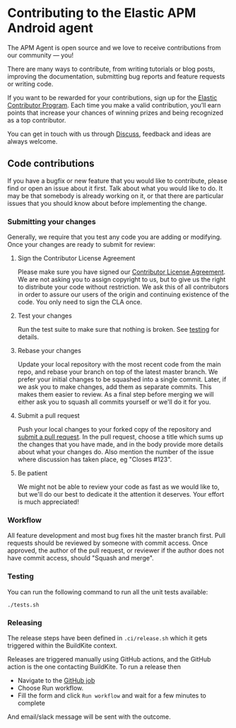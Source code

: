 # Contributing to the Elastic APM Android agent

The APM Agent is open source and we love to receive contributions from our community — you!

There are many ways to contribute, from writing tutorials or blog posts, improving the
documentation, submitting bug reports and feature requests or writing code.

If you want to be rewarded for your contributions, sign up for
the [Elastic Contributor Program](https://www.elastic.co/community/contributor). Each time you make
a valid contribution, you’ll earn points that increase your chances of winning prizes and being
recognized as a top contributor.

You can get in touch with us through [Discuss](https://discuss.elastic.co/c/apm), feedback and ideas
are always welcome.

## Code contributions

If you have a bugfix or new feature that you would like to contribute, please find or open an issue
about it first. Talk about what you would like to do. It may be that somebody is already working on
it, or that there are particular issues that you should know about before implementing the change.

### Submitting your changes

Generally, we require that you test any code you are adding or modifying. Once your changes are
ready to submit for review:

1. Sign the Contributor License Agreement

   Please make sure you have signed
   our [Contributor License Agreement](https://www.elastic.co/contributor-agreement/). We are not
   asking you to assign copyright to us, but to give us the right to distribute your code without
   restriction. We ask this of all contributors in order to assure our users of the origin and
   continuing existence of the code. You only need to sign the CLA once.

2. Test your changes

   Run the test suite to make sure that nothing is broken. See [testing](#testing) for details.

3. Rebase your changes

   Update your local repository with the most recent code from the main repo, and rebase your branch
   on top of the latest master branch. We prefer your initial changes to be squashed into a single
   commit. Later, if we ask you to make changes, add them as separate commits. This makes them
   easier to review. As a final step before merging we will either ask you to squash all commits
   yourself or we'll do it for you.

4. Submit a pull request

   Push your local changes to your forked copy of the repository
   and [submit a pull request](https://help.github.com/articles/using-pull-requests). In the pull
   request, choose a title which sums up the changes that you have made, and in the body provide
   more details about what your changes do. Also mention the number of the issue where discussion
   has taken place, eg "Closes #123".

5. Be patient

   We might not be able to review your code as fast as we would like to, but we'll do our best to
   dedicate it the attention it deserves. Your effort is much appreciated!

### Workflow

All feature development and most bug fixes hit the master branch first. Pull requests should be
reviewed by someone with commit access. Once approved, the author of the pull request, or reviewer
if the author does not have commit access, should "Squash and merge".

### Testing

You can run the following command to run all the unit tests available:

```text
./tests.sh
```

### Releasing

The release steps have been defined in `.ci/release.sh` which it gets triggered within the BuildKite context.

Releases are triggered manually using GitHub actions, and the GitHub action is the one contacting BuildKite.
To run a release then
* Navigate to the [GitHub job](https://github.com/elastic/apm-agent-android/actions/workflows/release.yml)
* Choose Run workflow.
* Fill the form and click `Run workflow` and wait for a few minutes to complete

And email/slack message will be sent with the outcome.
